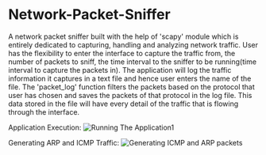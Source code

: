 # Network-Packet-Sniffer
A network packet sniffer built with the help of 'scapy' module which is entirely dedicated to capturing, handling and analyzing network traffic. User has the flexibility to enter the interface to capture the traffic from, the number of packets to sniff, the time interval to the sniffer to be running(time interval to capture the packets in). The application will log the traffic information it captures in a text file and hence user enters the name of the file. The 'packet_log' function filters the packets based on the protocol that user has chosen and saves the packets of that protocol in the log file. This data stored in the file will have every detail of the traffic that is flowing through the interface.

Application Execution:
![Running The Application1](https://user-images.githubusercontent.com/46072258/117494874-8b2cff00-af92-11eb-8676-4d402b14d397.PNG)

Generating ARP and ICMP Traffic:
![Generating ICMP and ARP packets](https://user-images.githubusercontent.com/46072258/117494901-9a13b180-af92-11eb-860e-ef44c803b06f.PNG)
